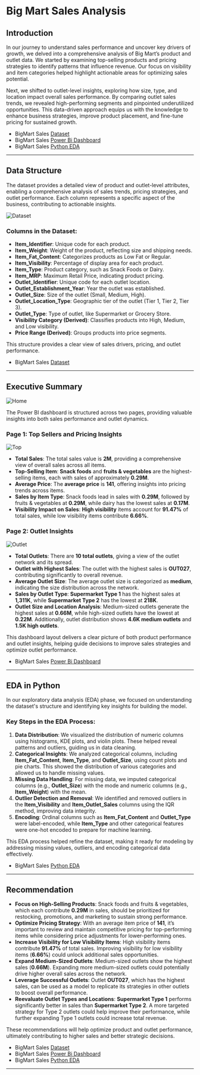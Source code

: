 # Big Mart Sales Analysis

## **Introduction**
In our journey to understand sales performance and uncover key drivers of growth, we delved into a comprehensive analysis of Big Mart’s product and outlet data. We started by examining top-selling products and pricing strategies to identify patterns that influence revenue. Our focus on visibility and item categories helped highlight actionable areas for optimizing sales potential. 

Next, we shifted to outlet-level insights, exploring how size, type, and location impact overall sales performance. By comparing outlet sales trends, we revealed high-performing segments and pinpointed underutilized opportunities. This data-driven approach equips us with the knowledge to enhance business strategies, improve product placement, and fine-tune pricing for sustained growth.

- BigMart Sales [Dataset](https://github.com/NishaChandila/BigMart-Sales-Prediction/blob/main/Train.csv)
- BigMart Sales [Power Bi Dashboard](https://github.com/NishaChandila/BigMart-Sales-Prediction/blob/main/Bigmart-sales-dashboard.pdf)
- BigMart Sales [Python EDA](https://github.com/NishaChandila/BigMart-Sales-Prediction/blob/main/BigMart-Sales-Prediction.ipynb)

---

## **Data Structure**
The dataset provides a detailed view of product and outlet-level attributes, enabling a comprehensive analysis of sales trends, pricing strategies, and outlet performance. Each column represents a specific aspect of the business, contributing to actionable insights.

![Dataset](https://github.com/NishaChandila/project-assets/blob/main/Bigmart-sales-dataset.PNG)

### Columns in the Dataset:
- **Item_Identifier**: Unique code for each product.
- **Item_Weight**: Weight of the product, reflecting size and shipping needs.
- **Item_Fat_Content**: Categorizes products as Low Fat or Regular.
- **Item_Visibility**: Percentage of display area for each product.
- **Item_Type**: Product category, such as Snack Foods or Dairy.
- **Item_MRP**: Maximum Retail Price, indicating product pricing.
- **Outlet_Identifier**: Unique code for each outlet location.
- **Outlet_Establishment_Year**: Year the outlet was established.
- **Outlet_Size**: Size of the outlet (Small, Medium, High).
- **Outlet_Location_Type**: Geographic tier of the outlet (Tier 1, Tier 2, Tier 3).
- **Outlet_Type**: Type of outlet, like Supermarket or Grocery Store.
- **Visibility Category (Derived)**: Classifies products into High, Medium, and Low visibility.
- **Price Range (Derived)**: Groups products into price segments.

This structure provides a clear view of sales drivers, pricing, and outlet performance.

- BigMart Sales [Dataset](https://github.com/NishaChandila/BigMart-Sales-Prediction/blob/main/Train.csv)

---

## **Executive Summary**

![Home](https://github.com/NishaChandila/project-assets/blob/main/Bigmart-sales-dashboard1.PNG)

The Power BI dashboard is structured across two pages, providing valuable insights into both sales performance and outlet dynamics.

### **Page 1: Top Sellers and Pricing Insights**

![Top](https://github.com/NishaChandila/project-assets/blob/main/Bigmart-sales-dashboard2.PNG)

- **Total Sales**: The total sales value is **2M**, providing a comprehensive view of overall sales across all items.
- **Top-Selling Item**: **Snack foods** and **fruits & vegetables** are the highest-selling items, each with sales of approximately **0.29M**.
- **Average Price**: The **average price** is **141**, offering insights into pricing trends across items.
- **Sales by Item Type**: Snack foods lead in sales with **0.29M**, followed by fruits & vegetables at **0.29M**, while dairy has the lowest sales at **0.17M**.
- **Visibility Impact on Sales**: **High visibility** items account for **91.47%** of total sales, while low visibility items contribute **6.66%**.

### **Page 2: Outlet Insights**

![Outlet](https://github.com/NishaChandila/project-assets/blob/main/Bigmart-sales-dashboard3.PNG)

- **Total Outlets**: There are **10 total outlets**, giving a view of the outlet network and its spread.
- **Outlet with Highest Sales**: The outlet with the highest sales is **OUT027**, contributing significantly to overall revenue.
- **Average Outlet Size**: The average outlet size is categorized as **medium**, indicating the size distribution across the network.
- **Sales by Outlet Type**: **Supermarket Type 1** has the highest sales at **1,311K**, while **Supermarket Type 2** has the lowest at **218K**.
- **Outlet Size and Location Analysis**: Medium-sized outlets generate the highest sales at **0.66M**, while high-sized outlets have the lowest at **0.22M**. Additionally, outlet distribution shows **4.6K medium outlets** and **1.5K high outlets**.

This dashboard layout delivers a clear picture of both product performance and outlet insights, helping guide decisions to improve sales strategies and optimize outlet performance.

- BigMart Sales [Power Bi Dashboard](https://github.com/NishaChandila/BigMart-Sales-Prediction/blob/main/Bigmart-sales-dashboard.pdf)

---

## **EDA in Python**

In our exploratory data analysis (EDA) phase, we focused on understanding the dataset's structure and identifying key insights for building the model.

### Key Steps in the EDA Process:
1. **Data Distribution**: We visualized the distribution of numeric columns using histograms, KDE plots, and violin plots. These helped reveal patterns and outliers, guiding us in data cleaning.
2. **Categorical Insights**: We analyzed categorical columns, including **Item_Fat_Content**, **Item_Type**, and **Outlet_Size**, using count plots and pie charts. This showed the distribution of various categories and allowed us to handle missing values.
3. **Missing Data Handling**: For missing data, we imputed categorical columns (e.g., **Outlet_Size**) with the mode and numeric columns (e.g., **Item_Weight**) with the mean.
4. **Outlier Detection and Removal**: We identified and removed outliers in the **Item_Visibility** and **Item_Outlet_Sales** columns using the IQR method, improving data integrity.
5. **Encoding**: Ordinal columns such as **Item_Fat_Content** and **Outlet_Type** were label-encoded, while **Item_Type** and other categorical features were one-hot encoded to prepare for machine learning.

This EDA process helped refine the dataset, making it ready for modeling by addressing missing values, outliers, and encoding categorical data effectively.

- BigMart Sales [Python EDA](https://github.com/NishaChandila/BigMart-Sales-Prediction/blob/main/BigMart-Sales-Prediction.ipynb)

---

## **Recommendation**
- **Focus on High-Selling Products**: Snack foods and fruits & vegetables, which each contribute **0.29M** in sales, should be prioritized for restocking, promotions, and marketing to sustain strong performance.
- **Optimize Pricing Strategy**: With an average item price of **141**, it’s important to review and maintain competitive pricing for top-performing items while considering price adjustments for lower-performing ones.
- **Increase Visibility for Low Visibility Items**: High visibility items contribute **91.47%** of total sales. Improving visibility for low visibility items (**6.66%**) could unlock additional sales opportunities.
- **Expand Medium-Sized Outlets**: Medium-sized outlets show the highest sales (**0.66M**). Expanding more medium-sized outlets could potentially drive higher overall sales across the network.
- **Leverage Successful Outlets**: Outlet **OUT027**, which has the highest sales, can be used as a model to replicate its strategies in other outlets to boost overall performance.
- **Reevaluate Outlet Types and Locations**: **Supermarket Type 1** performs significantly better in sales than **Supermarket Type 2**. A more targeted strategy for Type 2 outlets could help improve their performance, while further expanding Type 1 outlets could increase total revenue.

These recommendations will help optimize product and outlet performance, ultimately contributing to higher sales and better strategic decisions.

- BigMart Sales [Dataset](https://github.com/NishaChandila/BigMart-Sales-Prediction/blob/main/Train.csv)
- BigMart Sales [Power Bi Dashboard](https://github.com/NishaChandila/BigMart-Sales-Prediction/blob/main/Bigmart-sales-dashboard.pdf)
- BigMart Sales [Python EDA](https://github.com/NishaChandila/BigMart-Sales-Prediction/blob/main/BigMart-Sales-Prediction.ipynb)

---
